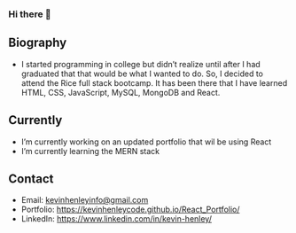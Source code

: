 ### Hi there 👋

## Biography

- I started programming in college but didn’t realize until after I had graduated that that would be what I wanted to do. So, I decided to attend the Rice full stack bootcamp. It has been there that I have learned HTML, CSS, JavaScript, MySQL, MongoDB and React.



## Currently

- I’m currently working on an updated portfolio that wil be using React
- I’m currently learning the MERN stack



## Contact

- Email: kevinhenleyinfo@gmail.com
- Portfolio: https://kevinhenleycode.github.io/React_Portfolio/
- LinkedIn: https://www.linkedin.com/in/kevin-henley/

